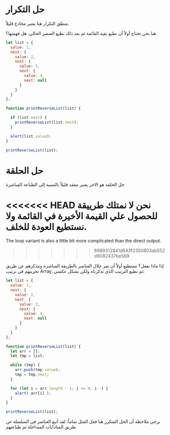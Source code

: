 # حل التكرار

منطق التكرار هنا يعتبر مخادع قليلاً.

هنا نحن نحتاج أولاً أن نطبع بقية القائمة ثم بعد ذلك نطبع العنصر الحالي. هل فهمتها؟


```js run
let list = {
  value: 1,
  next: {
    value: 2,
    next: {
      value: 3,
      next: {
        value: 4,
        next: null
      }
    }
  }
};

function printReverseList(list) {

  if (list.next) {
    printReverseList(list.next);
  }

  alert(list.value);
}

printReverseList(list);
```

# حل الحلقة

حل الحلقة هو الاخر يعتبر معقد قليلاً بالنسبة إلي الطباعة المباشرة.

<<<<<<< HEAD
نحن لا نمتلك طرييقة للحصول علي القيمة الأخيرة في القائمة ولا نستطيع العودة للخلف.
=======
The loop variant is also a little bit more complicated than the direct output.
>>>>>>> 6989312841d843f2350803ab552d9082437be569

إذا ماذا نفعل؟ نستطيع أولاً أن نمر خلال العناصر بالطريقة المباشرة ونتذكرهم عن طريق تخزينهم في ترتيب Array, ثم نطبع الترتيب الذي تذكرناه ولكن بشكل عكسي:


```js run
let list = {
  value: 1,
  next: {
    value: 2,
    next: {
      value: 3,
      next: {
        value: 4,
        next: null
      }
    }
  }
};

function printReverseList(list) {
  let arr = [];
  let tmp = list;

  while (tmp) {
    arr.push(tmp.value);
    tmp = tmp.next;
  }

  for (let i = arr.length - 1; i >= 0; i--) {
    alert( arr[i] );
  }
}

printReverseList(list);
```

يرجي ملاحظة أن الحل المتكرر هنا فعل المثل تماماً: لقد أتبع العناصر في السلسلة عن طريق المنادايات المتداخلة ثم طباعتهم.


